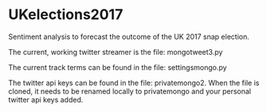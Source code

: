 # UKelections2017
Sentiment analysis to forecast the outcome of the UK 2017 snap election.

The current, working twitter streamer is the file: mongotweet3.py

The current track terms can be found in the file: settingsmongo.py

The twitter api keys can be found in the file: privatemongo2. When the file is cloned, it needs to be renamed locally to privatemongo and your personal twitter api keys added.
